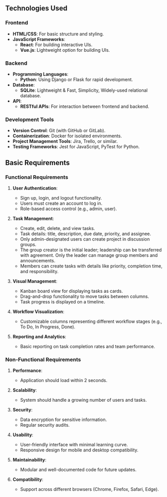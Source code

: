 ## Technologies Used

### Frontend
- **HTML/CSS**: For basic structure and styling.
- **JavaScript Frameworks**:
  - **React**: For building interactive UIs.
  - **Vue.js**: Lightweight option for building UIs.

### Backend
- **Programming Languages**:
  - **Python**: Using Django or Flask for rapid development.
- **Database**:
  - **SQLite**: Lightweight & Fast, Simplicity, Widely-used relational database.
- **API**:
  - **RESTful APIs**: For interaction between frontend and backend.

### Development Tools
- **Version Control**: Git (with GitHub or GitLab).
- **Containerization**: Docker for isolated environments.
- **Project Management Tools**: Jira, Trello, or similar.
- **Testing Frameworks**: Jest for JavaScript, PyTest for Python.

## Basic Requirements

### Functional Requirements
1. **User Authentication**:
   - Sign up, login, and logout functionality.
   - Users must create an account to log in.
   - Role-based access control (e.g., admin, user).

2. **Task Management**:
   - Create, edit, delete, and view tasks.
   - Task details: title, description, due date, priority, and assignee.
   - Only admin-designated users can create project in discussion groups.
   - The group creator is the initial leader; leadership can be transferred with agreement. Only the leader can manage group members and announcements.
   - Members can create tasks with details like priority, completion time, and responsibility.


3. **Visual Management**:
   - Kanban board view for displaying tasks as cards.
   - Drag-and-drop functionality to move tasks between columns.
   - Task progress is displayed on a timeline.

4. **Workflow Visualization**:
   - Customizable columns representing different workflow stages (e.g., To Do, In Progress, Done).


5. **Reporting and Analytics**:
   - Basic reporting on task completion rates and team performance.

### Non-Functional Requirements
1. **Performance**:
   - Application should load within 2 seconds.

2. **Scalability**:
   - System should handle a growing number of users and tasks.

3. **Security**:
   - Data encryption for sensitive information.
   - Regular security audits.

4. **Usability**:
   - User-friendly interface with minimal learning curve.
   - Responsive design for mobile and desktop compatibility.

5. **Maintainability**:
   - Modular and well-documented code for future updates.

6. **Compatibility**:
   - Support across different browsers (Chrome, Firefox, Safari, Edge).

